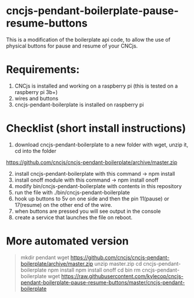 # cncjs-pendant-boilerplate-pause-resume-buttons
This is a modification of the boilerplate api code, to allow the use of physical buttons for pause and resume of your CNCjs. 


# Requirements:
1. CNCjs is installed and working on a raspberry pi (this is tested on a raspberry pi 3b+)
2. wires and buttons
3. cncjs-pendant-boilerplate is installed on raspberry pi

# Checklist (short install instructions)
1. download cncjs-pendant-boilerplate to a new folder with wget, unzip it, cd into the folder

https://github.com/cncjs/cncjs-pendant-boilerplate/archive/master.zip


2. install cncjs-pendant-boilerplate with this command -> npm install
3. install onoff module with this command -> npm install onoff
4. modify bin/cncjs-pendant-boilerplate with contents in this repository
5. run the file with ./bin/cncjs-pendant-boilerplate
6. hook up buttons to 5v on one side and then the pin 11(pause) or 17(resume) on the other end of the wire.
7. when buttons are pressed you will see output in the console
8. create a service that launches the file on reboot.

# More automated version

>mkdir pendant
>wget https://github.com/cncjs/cncjs-pendant-boilerplate/archive/master.zip
>unzip master.zip
>cd cncjs-pendant-boilerplate
>npm install
>npm install onoff
>cd bin
>rm cncjs-pendant-boilerplate
>wget https://raw.githubusercontent.com/kylecop/cncjs-pendant-boilerplate-pause-resume-buttons/master/cncjs-pendant-boilerplate
